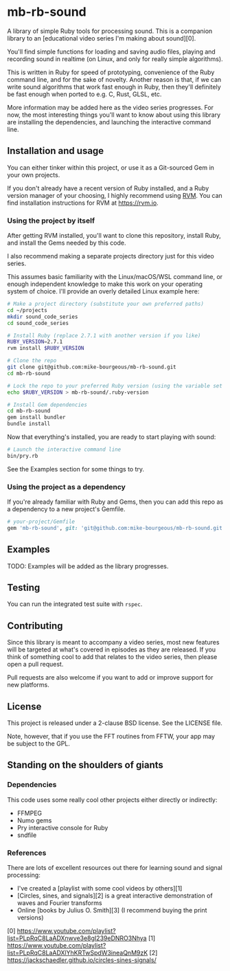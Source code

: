 # mb-rb-sound

A library of simple Ruby tools for processing sound.  This is a companion
library to an [educational video series I'm making about sound][0].

You'll find simple functions for loading and saving audio files, playing and
recording sound in realtime (on Linux, and only for really simple algorithms).

This is written in Ruby for speed of prototyping, convenience of the Ruby
command line, and for the sake of novelty.  Another reason is that, if we can
write sound algorithms that work fast enough in Ruby, then they'll definitely
be fast enough when ported to e.g. C, Rust, GLSL, etc.

More information may be added here as the video series progresses.  For now,
the most interesting things you'll want to know about using this library are
installing the dependencies, and launching the interactive command line.

## Installation and usage

You can either tinker within this project, or use it as a Git-sourced Gem in
your own projects.

If you don't already have a recent version of Ruby installed, and a Ruby version
manager of your choosing, I highly recommend using [RVM](https://rvm.io).  You
can find installation instructions for RVM at https://rvm.io.

### Using the project by itself

After getting RVM installed, you'll want to clone this repository, install
Ruby, and install the Gems needed by this code.

I also recommend making a separate projects directory just for this video
series.

This assumes basic familiarity with the Linux/macOS/WSL command line, or enough
independent knowledge to make this work on your operating system of choice.
I'll provide an overly detailed Linux example here:

```bash
# Make a project directory (substitute your own preferred paths)
cd ~/projects
mkdir sound_code_series
cd sound_code_series

# Install Ruby (replace 2.7.1 with another version if you like)
RUBY_VERSION=2.7.1
rvm install $RUBY_VERSION

# Clone the repo
git clone git@github.com:mike-bourgeous/mb-rb-sound.git
cd mb-rb-sound

# Lock the repo to your preferred Ruby version (using the variable set above)
echo $RUBY_VERSION > mb-rb-sound/.ruby-version

# Install Gem dependencies
cd mb-rb-sound
gem install bundler
bundle install
```

Now that everything's installed, you are ready to start playing with sound:

```bash
# Launch the interactive command line
bin/pry.rb
```

See the Examples section for some things to try.


### Using the project as a dependency

If you're already familiar with Ruby and Gems, then you can add this repo as a
dependency to a new project's Gemfile.

```ruby
# your-project/Gemfile
gem 'mb-rb-sound', git: 'git@github.com:mike-bourgeous/mb-rb-sound.git'
```

## Examples

TODO: Examples will be added as the library progresses.

## Testing

You can run the integrated test suite with `rspec`.

## Contributing

Since this library is meant to accompany a video series, most new features will
be targeted at what's covered in episodes as they are released.  If you think of
something cool to add that relates to the video series, then please open a pull
request.

Pull requests are also welcome if you want to add or improve support for new
platforms.

## License

This project is released under a 2-clause BSD license.  See the LICENSE file.

Note, however, that if you use the FFT routines from FFTW, your app may be
subject to the GPL.

## Standing on the shoulders of giants

### Dependencies
This code uses some really cool other projects either directly or indirectly:

- FFMPEG
- Numo gems
- Pry interactive console for Ruby
- sndfile

### References

There are lots of excellent resources out there for learning sound and signal
processing:

- I've created a [playlist with some cool videos by others][1]
- [Circles, sines, and signals][2] is a great interactive demonstration of
  waves and Fourier transforms
- Online [books by Julius O. Smith][3] (I recommend buying the print versions)


[0] https://www.youtube.com/playlist?list=PLpRqC8LaADXnwve3e8gI239eDNRO3Nhya
[1] https://www.youtube.com/playlist?list=PLpRqC8LaADXlYhKRTwSpdW3ineaQnM9zK
[2] https://jackschaedler.github.io/circles-sines-signals/
